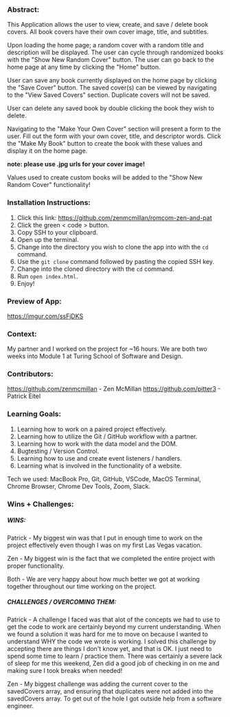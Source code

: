 ### Abstract:

This Application allows the user to view, create, and save / delete book covers. All book covers have their own cover image, title, and subtitles. 

Upon loading the home page; a random cover with a random title and description will be displayed. The user can cycle through randomized books with the "Show New Random Cover" button. The user can go back to the home page at any time by clicking the "Home" button.

User can save any book currently displayed on the home page by clicking the "Save Cover" button. The saved cover(s) can be viewed by navigating to the "View Saved Covers" section. Duplicate covers will not be saved.

User can delete any saved book by double clicking the book they wish to delete.

Navigating to the "Make Your Own Cover" section will present a form to the user. Fill out the form with your own cover, title, and descriptor words. Click the "Make My Book" button to create the book with these values and display it on the home page. 

**note: please use .jpg urls for your cover image!**

Values used to create custom books will be added to the "Show New Random Cover" functionality!

### Installation Instructions:

1. Click this link: https://github.com/zenmcmillan/romcom-zen-and-pat
2. Click the green < code > button.
3. Copy SSH to your clipboard.
4. Open up the terminal.
5. Change into the directory you wish to clone the app into with the `cd` command.
6. Use the `git clone` command followed by pasting the copied SSH key.
7. Change into the cloned directory with the `cd` command.
8. Run `open index.html`.
9. Enjoy!

### Preview of App:
https://imgur.com/ssFjDKS



### Context:

My partner and I worked on the project for ~16 hours. We are both two weeks into Module 1 at Turing School of Software and Design.

### Contributors:

https://github.com/zenmcmillan - Zen McMillan
https://github.com/pitter3 - Patrick Eitel


### Learning Goals:

1. Learning how to work on a paired project effectively.
2. Learning how to utilize the Git / GitHub workflow with a partner.
3. Learning how to work with the data model and the DOM.
4. Bugtesting / Version Control.
5. Learning how to use and create event listeners / handlers.
6. Learning what is involved in the functionality of a website.

Tech we used: MacBook Pro, Git, GitHub, VSCode, MacOS Terminal, Chrome Browser, Chrome Dev Tools, Zoom, Slack.

### Wins + Challenges:

##### WINS:

Patrick - My biggest win was that I put in enough time to work on the project effectively even though I was on my first Las Vegas vacation.

Zen - My biggest win is the fact that we completed the entire project with proper functionality.

Both - We are very happy about how much better we got at working together throughout our time working on the project.

##### CHALLENGES / OVERCOMING THEM:

Patrick - A challenge I faced was that alot of the concepts we had to use to get the code to work are certainly beyond my current understanding. 
When we found a solution it was hard for me to move on because I wanted to understand WHY the code we wrote is working. 
I solved this challenge by accepting there are things I don't know yet, and that is OK. I just need to spend some time to learn / practice them. 
There was certainly a severe lack of sleep for me this weekend, Zen did a good job of checking in on me and making sure I took breaks when needed!

Zen - My biggest challenge was adding the current cover to the savedCovers array, and ensuring that duplicates were not added into the savedCovers array. To get out of the hole I got outside help from a software engineer.

